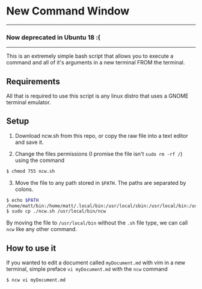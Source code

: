 # New Command Window
---

### Now deprecated in Ubuntu 18 :(
---

This is an extremely simple bash script that allows you to execute a command and all of it's arguments in a new terminal FROM the terminal.

## Requirements
All that is required to use this script is any linux distro that uses a GNOME terminal emulator.


## Setup
1. Download ncw.sh from this repo, or copy the raw file into a text editor and save it.

2. Change the files permissions (I promise the file isn't `sudo rm -rf /`) using the command
```Bash
$ chmod 755 ncw.sh
```
3. Move the file to any path stored in `$PATH`. The paths are separated by colons.
```Bash
$ echo $PATH
/home/matt/bin:/home/matt/.local/bin:/usr/local/sbin:/usr/local/bin:/usr/sbin:/
$ sudo cp ./ncw.sh /usr/local/bin/ncw
```
By moving the file to `/usr/local/bin` without the `.sh` file type, we can call `ncw` like any other command.


## How to use it

If you wanted to edit a document called `myDocument.md` with vim in a new terminal, simple preface `vi myDocument.md` with the `ncw` command

```Bash
$ ncw vi myDocument.md
```


